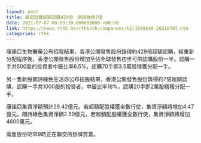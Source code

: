 ```yaml
---
layout: post
title: 康諾亞獲超額認購429倍　朗詩綠色7倍
date: 2021-07-07 08:03:30.000000000 +08:00
link: https://news.rthk.hk/rthk/ch/component/k2/1599549-20210707.htm
categories: rthk
---
```


康諾亞生物醫藥公布招股結果，香港公開發售股份錄得約429倍超額認購，經重新分配程序後，香港公開發售股份增加至佔全球發售初步可供認購股份一半。認購一手共500股的投資者中籤比率6.5%，認購70手即3.5萬股穩獲分配一手。

另一隻新股朗詩綠色生活亦公布招股結果，香港公開發售股份錄得約7倍超額認購，認購一手共1000股的投資者，中籤比率18%，認購20手即2萬股穩獲分配一手。

康諾亞集資淨額預計29.42億元。若超額配股權獲全數行使，集資淨額將增加4.47億元。朗詩綠色集資淨額2.59億元，若超額配股權獲全數行使，集資淨額將增加4600萬元。

兩隻股份明早9時正在聯交所掛牌買賣。
